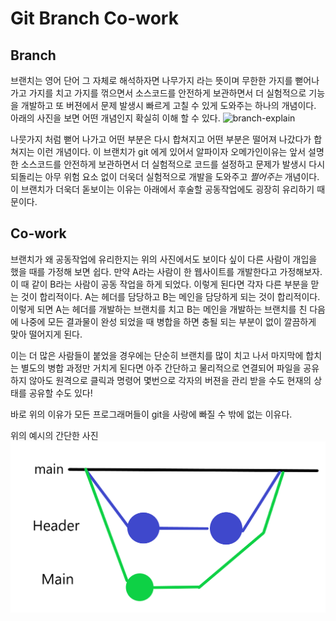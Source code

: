 # Git Branch Co-work

## Branch

 브랜치는 영어 단어 그 자체로 해석하자면 나무가지 라는 뜻이며 무한한 가지를 뻗어나가고 가지를 치고 가지를 꺾으면서 소스코드를 안전하게 보관하면서 더 실험적으로 기능을 개발하고 또 버젼에서 문제 발생시 빠르게 고칠 수 있게 도와주는 하나의 개념이다.
 아래의 사진을 보면 어떤 개념인지 확실히 이해 할 수 있다.
  ![branch-explain](https://images.velog.io/images/gil0127/post/64ea623f-201e-4d19-aedf-2385777c05d4/aaaaaaaaa.png)
  
  나뭇가지 처럼 뻗어 나가고 어떤 부분은 다시 합쳐지고 어떤 부분은 떨어져 나갔다가 합쳐지는 이런 개념이다.
  이 브랜치가 git 에게 있어서 알파이자 오메가인이유는 앞서 설명한 소스코드를 안전하게 보관하면서 더 실험적으로 코드를 설정하고 문제가 발생시 다시 되돌리는 아무 위험 요소 없이 더욱더 실험적으로 개발을 도와주고 _쩔어주는_ 개념이다.
  이 브랜치가 더욱더 돋보이는 이유는 아래에서 후술할 공동작업에도 굉장히 유리하기 때문이다.
  


## Co-work

 브랜치가 왜 공동작업에 유리한지는 위의 사진에서도 보이다 싶이 다른 사람이 개입을 했을 때를 가정해 보면 쉽다. 만약 A라는 사람이 한 웹사이트를 개발한다고 가정해보자. 이 때 같이 B라는 사람이 공동 작업을 하게 되었다.
 이렇게 된다면 각자 다른 부분을 맏는 것이 합리적이다. A는 헤더를 담당하고 B는 메인을 담당하게 되는 것이 합리적이다. 이렇게 되면 A는 헤더를 개발하는 브랜치를 치고 B는 메인을 개발하는 브랜치를 친 다음에 나중에 모든 결과물이 완성 되었을 때 병합을 하면 충될 되는 부분이 없이 깔끔하게 맞아 떨어지게 된다.
 
 이는 더 많은 사람들이 붙었을 경우에는 단순히 브랜치를 많이 치고 나서 마지막에 합치는 별도의 병합 과정만 거치게 된다면 아주 간단하고 물리적으로 연결되어 파일을 공유하지 않아도 원격으로 클릭과 명령어 몇번으로 각자의 버젼을 관리 받을 수도 현재의 상태를 공유할 수도 있다!
 
 바로 위의 이유가 모든 프로그래머들이 git을 사랑에 빠질 수 밖에 없는 이유다.

위의 예시의 간단한 사진
![img.png](/examples/221214git-branch-cowork.png)
